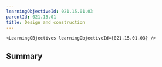 ```yaml
---
learningObjectiveId: 021.15.01.03
parentId: 021.15.01
title: Design and construction
---
```


```tsx eval
<LearningOBjectives learningObjectiveId={021.15.01.03} />
```

## Summary
